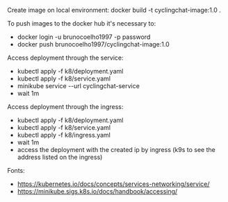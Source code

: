 Create image on local environment:
docker build -t cyclingchat-image:1.0 .

To push images to the docker hub it's necessary to:
* docker login -u brunocoelho1997 -p password
* docker push brunocoelho1997/cyclingchat-image:1.0

Access deployment through the service:
* kubectl apply -f k8/deployment.yaml
* kubectl apply -f k8/service.yaml
* minikube service --url cyclingchat-service
* wait 1m


Access deployment through the ingress:
* kubectl apply -f k8/deployment.yaml
* kubectl apply -f k8/service.yaml
* kubectl apply -f k8/ingress.yaml
* wait 1m
* access the deployment with the created ip by ingress (k9s to see the address listed on the ingress)



Fonts:
* https://kubernetes.io/docs/concepts/services-networking/service/
* https://minikube.sigs.k8s.io/docs/handbook/accessing/